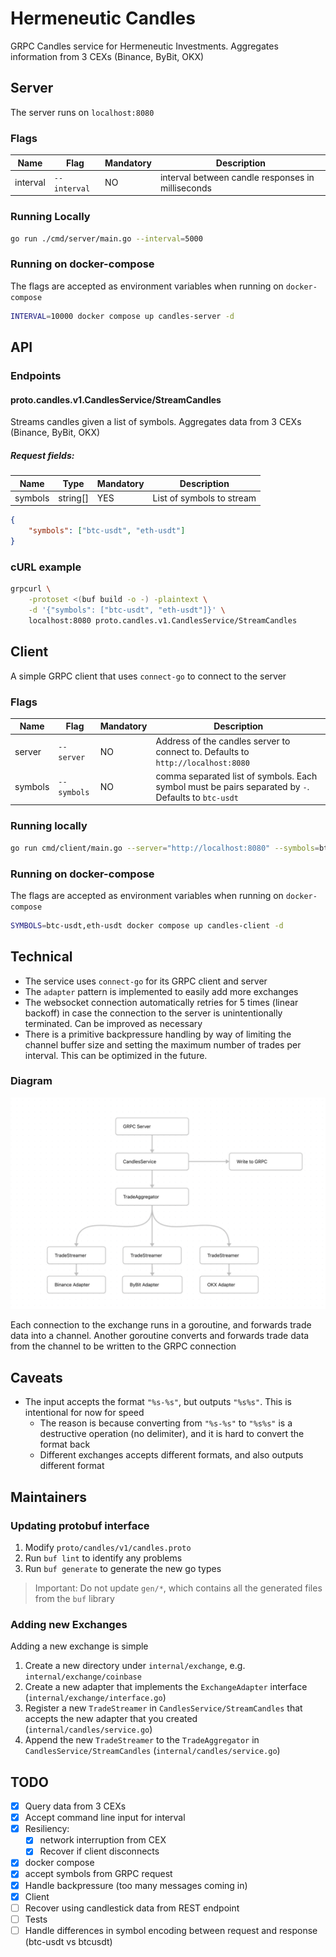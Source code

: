 # Hermeneutic Candles

GRPC Candles service for Hermeneutic Investments. Aggregates information from 3 CEXs (Binance, ByBit, OKX)

## Server

The server runs on `localhost:8080`

### Flags

| Name     | Flag         | Mandatory | Description                                       |
| -------- | ------------ | --------- | ------------------------------------------------- |
| interval | `--interval` | NO        | interval between candle responses in milliseconds |


### Running Locally

```sh
go run ./cmd/server/main.go --interval=5000
```

### Running on docker-compose

The flags are accepted as environment variables when running on `docker-compose`

```sh
INTERVAL=10000 docker compose up candles-server -d
```

## API

### Endpoints

#### proto.candles.v1.CandlesService/StreamCandles

Streams candles given a list of symbols. Aggregates data from 3 CEXs (Binance, ByBit, OKX)

##### Request fields:

| Name    | Type     | Mandatory | Description               |
| ------- | -------- | --------- | ------------------------- |
| symbols | string[] | YES       | List of symbols to stream |


```json
{
    "symbols": ["btc-usdt", "eth-usdt"]
}
```

### cURL example

```sh
grpcurl \
    -protoset <(buf build -o -) -plaintext \
    -d '{"symbols": ["btc-usdt", "eth-usdt"]}' \
    localhost:8080 proto.candles.v1.CandlesService/StreamCandles
```

## Client

A simple GRPC client that uses `connect-go` to connect to the server

### Flags

| Name    | Flag        | Mandatory | Description                                                                                         |
| ------- | ----------- | --------- | --------------------------------------------------------------------------------------------------- |
| server  | `--server`  | NO        | Address of the candles server to connect to. Defaults to `http://localhost:8080`                    |
| symbols | `--symbols` | NO        | comma separated list of symbols. Each symbol must be pairs separated by `-`. Defaults to `btc-usdt` |

### Running locally

```sh
go run cmd/client/main.go --server="http://localhost:8080" --symbols=btc-usdt,eth-usdt
```

### Running on docker-compose

The flags are accepted as environment variables when running on `docker-compose`

```sh
SYMBOLS=btc-usdt,eth-usdt docker compose up candles-client -d
```

## Technical

- The service uses `connect-go` for its GRPC client and server
- The `adapter` pattern is implemented to easily add more exchanges
- The websocket connection automatically retries for 5 times (linear backoff) in case the connection to the server is unintentionally terminated. Can be improved as necessary
- There is a primitive backpressure handling by way of limiting the channel buffer size and setting the maximum number of trades per interval. This can be optimized in the future.

### Diagram

![Diagram](docs/diagram-1.png)

Each connection to the exchange runs in a goroutine, and forwards trade data into a channel. Another goroutine converts and forwards trade data from the channel to be written to the GRPC connection

## Caveats

- The input accepts the format `"%s-%s"`, but outputs `"%s%s"`. This is intentional for now for speed
    - The reason is because converting from `"%s-%s"` to `"%s%s"` is a destructive operation (no delimiter), and it is hard to convert the format back
    - Different exchanges accepts different formats, and also outputs different format

## Maintainers

### Updating protobuf interface

1. Modify `proto/candles/v1/candles.proto`
2. Run `buf lint` to identify any problems
3. Run `buf generate` to generate the new go types

> Important: Do not update `gen/*`, which contains all the generated files from the `buf` library

### Adding new Exchanges

Adding a new exchange is simple

1. Create a new directory under `internal/exchange`, e.g. `internal/exchange/coinbase`
2. Create a new adapter that implements the `ExchangeAdapter` interface (`internal/exchange/interface.go`)
3. Register a new `TradeStreamer` in `CandlesService/StreamCandles` that accepts the new adapter that you created (`internal/candles/service.go`)
4. Append the new `TradeStreamer` to the `TradeAggregator` in `CandlesService/StreamCandles` (`internal/candles/service.go`)

## TODO
- [x] Query data from 3 CEXs
- [x] Accept command line input for interval
- [x] Resiliency:
    - [x] network interruption from CEX
    - [x] Recover if client disconnects
- [x] docker compose
- [x] accept symbols from GRPC request
- [x] Handle backpressure (too many messages coming in)
- [x] Client
- [ ] Recover using candlestick data from REST endpoint
- [ ] Tests
- [ ] Handle differences in symbol encoding between request and response (btc-usdt vs btcusdt)
